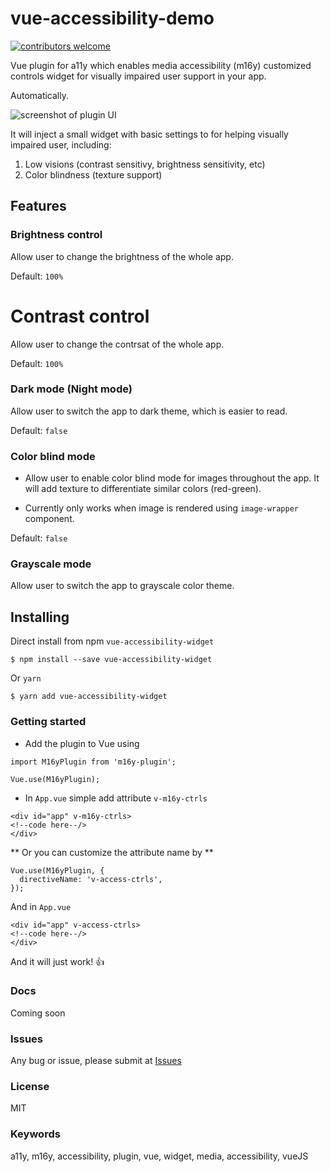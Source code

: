 # vue-accessibility-demo
[![contributors welcome](https://img.shields.io/badge/contributions-welcome-brightgreen.svg?style=flat)](https://github.com/dwyl/esta/issues)

Vue plugin for a11y which enables media accessibility (m16y) customized controls widget for visually impaired user support in your app.

Automatically.

![screenshot of plugin UI](https://res.cloudinary.com/mayashavin/image/upload/v1550696448/screenshot_m16y_widget.png)

It will inject a small widget with basic settings to for helping visually impaired user, including:
1. Low visions (contrast sensitivy, brightness sensitivity, etc)
2. Color blindness (texture support)

## Features

### Brightness control
Allow user to change the brightness of the whole app.

Default: `100%`

# Contrast control
Allow user to change the contrsat of the whole app.

Default: `100%`

### Dark mode (Night mode)
Allow user to switch the app to dark theme, which is easier to read.

Default: `false`

### Color blind mode
* Allow user to enable color blind mode for images throughout the app. It will add texture to differentiate similar colors (red-green).

* Currently only works when image is rendered using `image-wrapper` component.

Default: `false`

### Grayscale mode
Allow user to switch the app to grayscale color theme.

## Installing
Direct install from npm `vue-accessibility-widget`

```
$ npm install --save vue-accessibility-widget
```

Or `yarn`

```
$ yarn add vue-accessibility-widget
```

### Getting started
- Add the plugin to Vue using

```
import M16yPlugin from 'm16y-plugin';

Vue.use(M16yPlugin);
```

- In `App.vue` simple add attribute `v-m16y-ctrls`
```
<div id="app" v-m16y-ctrls>
<!--code here--/>
</div>
```

** Or you can customize the attribute name by **
```
Vue.use(M16yPlugin, {
  directiveName: 'v-access-ctrls',
});
```

And in `App.vue`
```
<div id="app" v-access-ctrls>
<!--code here--/>
</div>
```

And it will just work! 👍

### Docs
Coming soon

### Issues
Any bug or issue, please submit at [Issues](https://github.com/mayashavin/vue-accessibility-demo/issues)

### License
MIT

### Keywords
a11y, m16y, accessibility, plugin, vue, widget, media, accessibility, vueJS